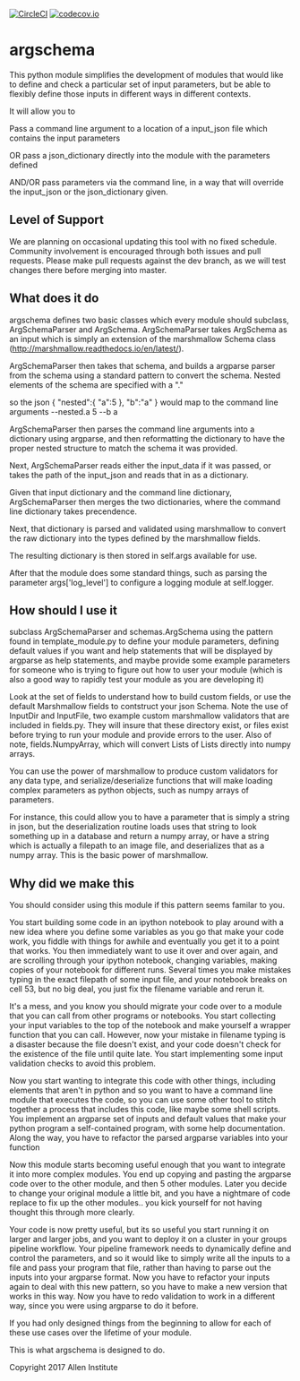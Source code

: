 [![CircleCI](https://circleci.com/gh/AllenInstitute/argschema.svg?style=svg)](https://circleci.com/gh/AllenInstitute/argschema)
[![codecov.io](https://codecov.io/github/AllenInstitute/argschema/coverage.svg?branch=master)](https://codecov.io/github/AllenInstitute/argschema?branch=master)
# argschema


This python module simplifies the development of modules that would like to define and check a particular set of input parameters, but be able to flexibly define those inputs in different ways in different contexts. 

It will allow you to 

Pass a command line argument to a location of a input_json file which contains the input parameters

OR pass a json_dictionary directly into the module with the parameters defined

AND/OR pass parameters via the command line, in a way that will override the input_json or the json_dictionary given.
## Level of Support
We are planning on occasional updating this tool with no fixed schedule. Community involvement is encouraged through both issues and pull requests.  Please make pull requests against the dev branch, as we will test changes there before merging into master.

## What does it do
argschema defines two basic classes which every module should subclass, ArgSchemaParser and ArgSchema. ArgSchemaParser takes ArgSchema as an input which is simply an extension of the marshmallow Schema class (http://marshmallow.readthedocs.io/en/latest/).

ArgSchemaParser then takes that schema, and builds a argparse parser from the schema using a standard pattern to convert the schema.
Nested elements of the schema are specified with a "." 

so the json 
{
    "nested":{
        "a":5
    },
    "b":"a"
}
would map to the command line arguments
--nested.a 5 --b a

ArgSchemaParser then parses the command line arguments into a  dictionary using argparse, and then reformatting the dictionary to have the proper nested structure to match the schema it was provided.

Next, ArgSchemaParser reads either the input_data if it was passed, or takes the path of the input_json and reads that in as a dictionary.  

Given that input dictionary and the command line dictionary, ArgSchemaParser then merges the two dictionaries, where the command line dictionary takes precendence. 

Next, that dictionary is parsed and validated using marshmallow to convert the raw dictionary into the types defined by the marshmallow fields.

The resulting dictionary is then stored in self.args available for use.

After that the module does some standard things, such as parsing the parameter args['log_level'] to configure a logging module at self.logger.

## How should I use it
subclass ArgSchemaParser and schemas.ArgSchema using the pattern found in template_module.py to define your module parameters, defining default values if you want and help statements that will be displayed by argparse as help statements, and maybe provide some example parameters for someone who is trying to figure out how to user your module (which is also a good way to rapidly test your module as you are developing it)

Look at the set of fields to understand how to build custom fields, or use the default Marshmallow fields to contstruct your json Schema.  Note the use of InputDir and InputFile, two example custom marshmallow validators that are included in fields.py. They will insure that these directory exist, or files exist before trying to run your module and provide errors to the user. Also of note, fields.NumpyArray, which will convert Lists of Lists directly into numpy arrays.

You can use the power of marshmallow to produce custom validators for any data type, 
and serialize/deserialize functions that will make loading complex parameters as python objects, such as numpy arrays of parameters.

For instance, this could allow you to have a parameter that is simply a string in json, but the deserialization routine loads uses that string to look something up in a database and return a numpy array, or have a string which is actually a filepath to an image file, and deserializes that as a numpy array.  This is the basic power of marshmallow.

## Why did we make this
You should consider using this module if this pattern seems familar to you.

You start building some code in an ipython notebook to play around with a new idea where you define some variables as you go that make your code work, you fiddle with things for awhile and eventually you get it to a point that works.  You then immediately want to use it over and over again, and are scrolling through your ipython notebook, changing variables, making copies of your notebook for different runs.  Several times you make mistakes typing in the exact filepath of some input file, and your notebook breaks on cell 53, but no big deal, you just fix the filename variable and rerun it. 

It's a mess, and you know you should migrate your code over to a module that you can call from other programs or notebooks.  You start collecting your input variables to the top of the notebook and make yourself a wrapper function that you can call.  However, now your mistake in filename typing is a disaster because the file doesn't exist, and your code doesn't check for the existence of the file until quite late. You start implementing some input validation checks to avoid this problem.

Now you start wanting to integrate this code with other things, including elements that aren't in python and so you want to have a command line module that executes the code, so you can use some other tool to stitch together a process that includes this code, like maybe some shell scripts.  You implement an argparse set of inputs and default values that make your python program a self-contained program, with some help documentation.  Along the way, you have to refactor the parsed argparse variables into your function

Now this module starts becoming useful enough that you want to integrate it into more complex modules.  You end up copying and pasting the argparse code over to the other module, and then 5 other modules.  Later you decide to change your original module a little bit, and you have a nightmare of code replace to fix up the other modules.. you kick yourself for not having thought this through more clearly.

Your code is now pretty useful, but its so useful you start running it on larger and larger jobs, and you want to deploy it on a cluster in your groups pipeline workflow.  Your pipeline framework needs to dynamically define and control the parameters, and so it would like to simply write all the inputs to a file and pass your program that file, rather than having to parse out the inputs into your argparse format.  Now you have to refactor your inputs again to deal with this new pattern, so you have to make a new version that works in this way. Now you have to redo validation to work in a different way, since you were using argparse to do it before. 

If you had only designed things from the beginning to allow for each of these use cases over the lifetime of your module.

This is what argschema is designed to do.

Copyright 2017 Allen Institute

